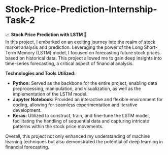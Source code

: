 # Stock-Price-Prediction-Internship-Task-2


📈 **Stock Price Prediction with LSTM 🚀**  
In this project, I embarked on an exciting journey into the realm of stock market analysis and prediction. 
Leveraging the power of the Long Short-Term Memory (LSTM) model, I focused on forecasting future stock prices based on historical data. This project allowed me to gain deep insights into time-series forecasting, a critical aspect of financial analysis.

**Technologies and Tools Utilized:**  
- **Python:** Served as the backbone for the entire project, enabling data preprocessing, manipulation, and visualization, as well as the implementation of the LSTM model.
- **Jupyter Notebook:** Provided an interactive and flexible environment for coding, allowing for seamless experimentation and iterative development.
- **Keras:** Utilized to construct, train, and fine-tune the LSTM model, facilitating the handling of sequential data and capturing intricate patterns within the stock price movements.

Overall, this project not only enhanced my understanding of machine learning techniques but also demonstrated the potential of deep learning in financial forecasting.
